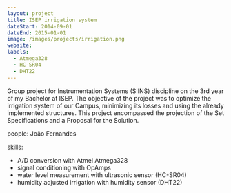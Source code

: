 ```yaml
---
layout: project
title: ISEP irrigation system
dateStart: 2014-09-01
dateEnd: 2015-01-01
image: /images/projects/irrigation.png
website:
labels:
  - Atmega328
  - HC-SR04
  - DHT22
---
```


Group project for Instrumentation Systems (SIINS) discipline on the 3rd year of my Bachelor at ISEP. The objective of the project was to optimize the irrigation system of our Campus, minimizing its losses and using the already implemented structures. This project encompassed the projection of the Set Specifications and a Proposal for the Solution.

people: João Fernandes

skills:
  - A/D conversion with Atmel Atmega328
  - signal conditioning with OpAmps
  - water level measurement with ultrasonic sensor (HC-SR04)
  - humidity adjusted irrigation with humidity sensor (DHT22)

